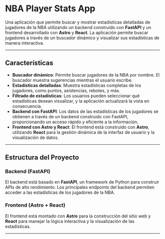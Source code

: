 # NBA Player Stats App

Una aplicación que permite buscar y mostrar estadísticas detalladas de jugadores de la NBA utilizando un backend construido con **FastAPI** y un frontend desarrollado con **Astro** y **React**. La aplicación permite buscar jugadores a través de un buscador dinámico y visualizar sus estadísticas de manera interactiva.

---

## Características

- **Buscador dinámico**: Permite buscar jugadores de la NBA por nombre. El buscador muestra sugerencias mientras el usuario escribe.
- **Estadísticas detalladas**: Muestra estadísticas completas de los jugadores, como puntos, asistencias, rebotes, y más.
- **Filtrado de estadísticas**: Los usuarios pueden seleccionar qué estadísticas desean visualizar, y la aplicación actualizará la vista en consecuencia.
- **Backend con FastAPI**: Los datos de las estadísticas de los jugadores se obtienen a través de un backend construido con FastAPI, proporcionando un acceso rápido y eficiente a la información.
- **Frontend con Astro y React**: El frontend está construido con **Astro**, utilizando **React** para la gestión dinámica de la interfaz de usuario y la visualización de datos.

---

## Estructura del Proyecto

### Backend (FastAPI)

El backend está basado en **FastAPI**, un framework de Python para construir APIs de alto rendimiento. Los principales endpoints del backend permiten acceder a las estadísticas de los jugadores de la NBA.

### Frontend (Astro + React)

El frontend está montado con **Astro** para la construcción del sitio web y **React** para manejar la lógica interactiva y la visualización de las estadísticas.

---
